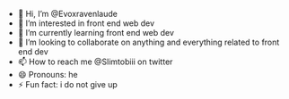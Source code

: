 - 👋 Hi, I’m @Evoxravenlaude
- 👀 I’m interested in front end web dev
- 🌱 I’m currently learning front end web dev
- 💞️ I’m looking to collaborate on anything and everything related to front end dev
- 📫 How to reach me @Slimtobiii on twitter
- 😄 Pronouns: he
- ⚡ Fun fact: i do not give up

<!---
Evoxravenlaude/Evoxravenlaude is a ✨ special ✨ repository because its `README.md` (this file) appears on your GitHub profile.
You can click the Preview link to take a look at your changes.
--->
